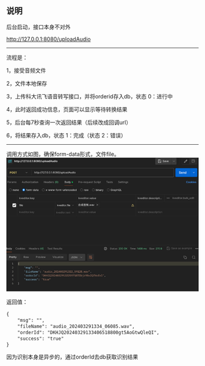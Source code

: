 ## 说明
后台启动，接口本身不对外

http://127.0.0.1:8080/uploadAudio
***

流程是：

1，接受音频文件

2，文件本地保存

3，上传科大讯飞语音转写接口，并将orderid存入db，状态 0：进行中

4，此时返回成功信息，页面可以显示等待转换结果

5，后台每7秒查询一次返回结果（后续改成回调url）

6，将结果存入db，状态 1：完成（状态 2：错误）
*** 

调用方式如图，确保form-data形式，文件file。
<img src="1.jpg">

返回值：
```
{
    "msg": "",
    "fileName": "audio_202403291334_06085.wav",
    "orderId": "DKHJQ20240329133406518800gt5AoGtwQleQI",
    "success": "true"
}
```
因为识别本身是异步的，通过orderId去db获取识别结果
